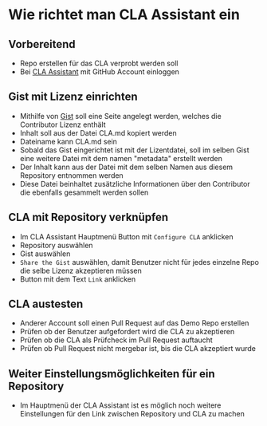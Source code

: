 # Wie richtet man CLA Assistant ein

## Vorbereitend

- Repo erstellen für das CLA verprobt werden soll
- Bei [CLA Assistant](https://cla-assistant.io/) mit GitHub Account einloggen

## Gist mit Lizenz einrichten

- Mithilfe von [Gist](https://gist.github.com/) soll eine Seite angelegt werden, welches die Contributor Lizenz enthält
- Inhalt soll aus der Datei CLA.md kopiert werden
- Dateiname kann CLA.md sein
- Sobald das Gist eingerichtet ist mit der Lizentdatei, soll im selben Gist eine weitere Datei mit dem namen "metadata" erstellt werden
- Der Inhalt kann aus der Datei mit dem selben Namen aus diesem Repository entnommen werden
- Diese Datei beinhaltet zusätzliche Informationen über den Contributor die ebenfalls gesammelt werden sollen

## CLA mit Repository verknüpfen

- Im CLA Assistant Hauptmenü Button mit `Configure CLA` anklicken
- Repository auswählen
- Gist auswählen
- `Share the Gist` auswählen, damit Benutzer nicht für jedes einzelne Repo die selbe Lizenz akzeptieren müssen
- Button mit dem Text `Link` anklicken

## CLA austesten

- Anderer Account soll einen Pull Request auf das Demo Repo erstellen
- Prüfen ob der Benutzer aufgefordert wird die CLA zu akzeptieren
- Prüfen ob die CLA als Prüfcheck im Pull Request auftaucht
- Prüfen ob Pull Request nicht mergebar ist, bis die CLA akzeptiert wurde

## Weiter Einstellungsmöglichkeiten für ein Repository

- Im Hauptmenü der CLA Assistant ist es möglich noch weitere Einstellungen für den Link zwischen Repository und CLA zu machen
